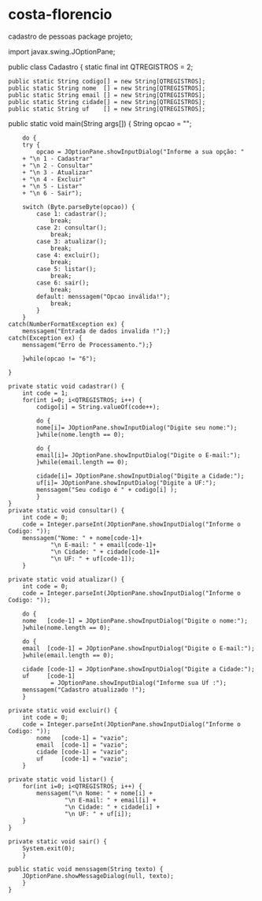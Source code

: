 # costa-florencio
cadastro de pessoas
package projeto;

import javax.swing.JOptionPane;

public class Cadastro {
	static final int QTREGISTROS = 2;

	public static String codigo[] = new String[QTREGISTROS];
	public static String nome  [] = new String[QTREGISTROS];
	public static String email [] = new String[QTREGISTROS];
	public static String cidade[] = new String[QTREGISTROS];
	public static String uf    [] = new String[QTREGISTROS];

public static void main(String args[]) {
			String opcao = "";

		do {
		try {	
			opcao = JOptionPane.showInputDialog("Informe a sua opção: "
		+ "\n 1 - Cadastrar"
		+ "\n 2 - Consultar"
		+ "\n 3 - Atualizar"
		+ "\n 4 - Excluir"
		+ "\n 5 - Listar"
		+ "\n 6 - Sair");

		switch (Byte.parseByte(opcao)) {
			case 1: cadastrar();
				break; 
			case 2: consultar();
				break;
			case 3: atualizar();
				break;
			case 4: excluir();
				break;
			case 5: listar();
				break;
			case 6: sair();
				break;
			default: menssagem("Opcao inválida!");
				break;
			}
		}
	catch(NumberFormatException ex) {
		menssagem("Entrada de dados invalida !");}
	catch(Exception ex) {
		menssagem("Erro de Processamento.");}

		}while(opcao != "6");

	}

	private static void cadastrar() {
		int code = 1;
		for(int i=0; i<QTREGISTROS; i++) {
			codigo[i] = String.valueOf(code++);
			
			do {
			nome[i]= JOptionPane.showInputDialog("Digite seu nome:");
			}while(nome.length == 0);
			
			do {
			email[i]= JOptionPane.showInputDialog("Digite o E-mail:");
			}while(email.length == 0);
			
			cidade[i]= JOptionPane.showInputDialog("Digite a Cidade:");
			uf[i]= JOptionPane.showInputDialog("Digite a UF:");
			menssagem("Seu codigo é " + codigo[i] );
			}
	}
	private static void consultar() {
		int code = 0;
		code = Integer.parseInt(JOptionPane.showInputDialog("Informe o Codigo: "));
		menssagem("Nome: " + nome[code-1]+
				"\n E-mail: " + email[code-1]+
				"\n Cidade: " + cidade[code-1]+
				"\n UF: " + uf[code-1]);		
		}

	private static void atualizar() {
		int code = 0;
		code = Integer.parseInt(JOptionPane.showInputDialog("Informe o Codigo: "));
		
		do {
		nome   [code-1] = JOptionPane.showInputDialog("Digite o nome:");
		}while(nome.length == 0);
		
		do {
		email  [code-1] = JOptionPane.showInputDialog("Digite o E-mail:");
		}while(email.length == 0);
		
		cidade [code-1] = JOptionPane.showInputDialog("Digite a Cidade:");
		uf     [code-1] 
				= JOptionPane.showInputDialog("Informe sua Uf :");
		menssagem("Cadastro atualizado !");
		}

	private static void excluir() {
		int code = 0;
		code = Integer.parseInt(JOptionPane.showInputDialog("Informe o Codigo: "));
			nome   [code-1] = "vazio";
			email  [code-1] = "vazio";
			cidade [code-1] = "vazio";
			uf     [code-1] = "vazio";
		}

	private static void listar() {
		for(int i=0; i<QTREGISTROS; i++) {
			menssagem("\n Nome: " + nome[i] +
					"\n E-mail: " + email[i] +
					"\n Cidade: " + cidade[i] +
					"\n UF: " + uf[i]);
		}
	}

	private static void sair() {
		System.exit(0);
		}

	public static void menssagem(String texto) {
		JOptionPane.showMessageDialog(null, texto);
		}
	} 
